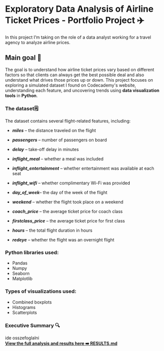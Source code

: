 # Exploratory Data Analysis of Airline Ticket Prices - Portfolio Project ✈️
In this project I’m taking on the role of a data analyst working for a travel agency to analyze airline prices. 
## Main goal 🎯
The goal is to understand how airline ticket prices vary based on different factors so that clients can always get the best possible deal and also understand what drives those prices up or down. This project focuses on exploring a simulated dataset I found on Codecademy's website, understanding each feature, and uncovering trends using **data visualization tools** in **Python**.
### The dataset🗒️
The dataset contains several flight-related features, including:
- ***miles*** – the distance traveled on the flight
+ ***passengers*** – number of passengers on board
* ***delay*** – take-off delay in minutes
- ***inflight_meal*** – whether a meal was included
+ ***inflight_entertainment*** – whether entertainment was available at each seat
- ***inflight_wifi*** – whether complimentary Wi-Fi was provided
+ ***day_of_week***– the day of the week of the flight
- ***weekend*** – whether the flight took place on a weekend
+ ***coach_price*** – the average ticket price for coach class
- ***firstclass_price*** – the average ticket price for first class
+ ***hours*** – the total flight duration in hours
- ***redeye*** – whether the flight was an overnight flight
### Python libraries used:
- Pandas
- Numpy
- Seaborn
- Matplotlib

### Types of visualizations used:
- Combined boxplots
- Histograms
- Scatterplots

### Executive Summary 🔍
ide osszefoglalni
\
**[View the full analysis and results here ➡️ RESULTS.md](RESULTS.md)**
